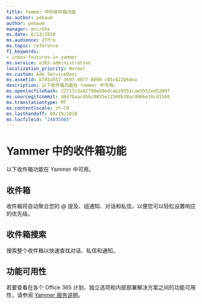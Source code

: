 ```yaml
---
title: Yammer 中的收件箱功能
ms.author: pebaum
author: pebaum
manager: mnirkhe
ms.date: 6/13/2018
ms.audience: ITPro
ms.topic: reference
f1_keywords:
- inbox-features-in-yammer
ms.service: o365-administration
localization_priority: Normal
ms.custom: Adm_ServiceDesc
ms.assetid: b785a557-3697-4077-8008-c85c822b6dea
description: 以下收件箱功能在 Yammer 中可用。
ms.openlocfilehash: 22717c3a92790eb9edcab29351cae5552ed52097
ms.sourcegitcommit: d6dfbaacd56c0855e12500b38acd06be16cd1560
ms.translationtype: MT
ms.contentlocale: zh-CN
ms.lasthandoff: 09/19/2018
ms.locfileid: "24035085"
---
```

# <a name="inbox-features-in-yammer"></a>Yammer 中的收件箱功能

以下收件箱功能在 Yammer 中可用。
  
## <a name="inbox"></a>收件箱
<a name="bkmk_Inbox"> </a>

收件箱将自动聚合您的 @ 提及、组通知、对话和私信，以便您可以轻松设置响应的优先级。
  
## <a name="inbox-search"></a>收件箱搜索
<a name="bkmk_InboxSearch"> </a>

搜索整个收件箱以快速查找对话、私信和通知。
  
## <a name="feature-availability"></a>功能可用性
<a name="bkmk_InboxSearch"> </a>

若要查看在各个 Office 365 计划、独立选项和内部部署解决方案之间的功能可用性，请参阅 [Yammer 服务说明](yammer-service-description.md)。
  

